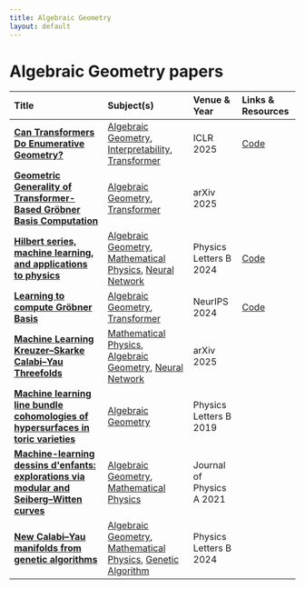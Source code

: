 ```yaml
---
title: Algebraic Geometry
layout: default
---
```


# Algebraic Geometry papers

| Title | Subject(s) | Venue & Year | Links & Resources |
| :--- | :--- | :--- | :--- |
| **[Can Transformers Do Enumerative Geometry?](https://proceedings.iclr.cc/paper_files/paper/2025/file/aee2f03ecb2b2c1ea55a43946b651cfd-Paper-Conference.pdf)** | [Algebraic Geometry](algebraic-geometry.md), [Interpretability](interpretability.md), [Transformer](transformer.md) | ICLR 2025 | [Code](https://github.com/Baran-phys/DynamicFormer) |
| **[Geometric Generality of Transformer-Based Gröbner Basis Computation](https://arxiv.org/abs/2504.12465)** | [Algebraic Geometry](algebraic-geometry.md), [Transformer](transformer.md) | arXiv 2025 |  |
| **[Hilbert series, machine learning, and applications to physics](https://www.sciencedirect.com/science/article/pii/S0370269322001009)** | [Algebraic Geometry](algebraic-geometry.md), [Mathematical Physics](mathematical-physics.md), [Neural Network](neural-network.md) | Physics Letters B 2024 | [Code](https://github.com/edhirst/HilbertSeriesML) |
| **[Learning to compute Gröbner Basis](https://proceedings.neurips.cc/paper_files/paper/2024/hash/3a1de90699eec7d7f42c91d81f94af16-Abstract-Conference.html)** | [Algebraic Geometry](algebraic-geometry.md), [Transformer](transformer.md) | NeurIPS 2024 | [Code](https://github.com/HiroshiKERA/transformer-groebner) |
| **[Machine Learning Kreuzer–Skarke Calabi–Yau Threefolds](https://arxiv.org/abs/2112.09117)** | [Mathematical Physics](mathematical-physics.md), [Algebraic Geometry](algebraic-geometry.md), [Neural Network](neural-network.md) | arXiv 2025 |  |
| **[Machine learning line bundle cohomologies of hypersurfaces in toric varieties](https://www.sciencedirect.com/science/article/pii/S0370269319300085)** | [Algebraic Geometry](algebraic-geometry.md) | Physics Letters B 2019 |  |
| **[Machine-learning dessins d'enfants: explorations via modular and Seiberg–Witten curves](https://iopscience.iop.org/article/10.1088/1751-8121/abbc4f/meta?casa_token=cZ63RVRdvnsAAAAA:xnYl-Q3AxTTiLmSVpagIJDplLlUaR5it-7OUQOgn4PFXZ_PzvWQAjkYqL3nAd4XuY1HznxsH7XN4D-ZEkrXNvRYBxc5a)** | [Algebraic Geometry](algebraic-geometry.md), [Mathematical Physics](mathematical-physics.md) | Journal of Physics A 2021 |  |
| **[New Calabi–Yau manifolds from genetic algorithms](https://www.sciencedirect.com/science/article/pii/S0370269324000625)** | [Algebraic Geometry](algebraic-geometry.md), [Mathematical Physics](mathematical-physics.md), [Genetic Algorithm](genetic-algorithm.md) | Physics Letters B 2024 |  |